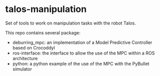# talos-manipulation

Set of tools to work on manipulation tasks with the robot Talos.

This repo contains several package:

- deburring_mpc: an implementation of a Model Predictive Controller based on Crocoddyl
- ros-interface: the interface to allow the use of the MPC within a ROS architecture
- python: a python example of the use of the MPC with the PyBullet simulator
